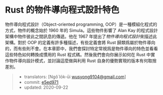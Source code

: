 # Rust 的物件導向程式設計特色

物件導向程式設計（Object-oriented programming, OOP）是一種模組化程式的方式，物件的概念始於 1960 年的 Simula。這些物件影響了 Alan Kay 的程式設計架構中物件彼此之間訊息的傳遞。他在 1967 年提出了*物件導向程式設計*來描述此架構。對於 OOP 的定義有許多種描述，有些定義會將 Rust 歸類爲屬於物件導向的，而有些則不會。在本章節中，我們會探討特定常視爲是物件導向的特色並看看這些特色如何轉換成慣用的 Rust 程式碼。然後我們會向你展示如何在 Rust 中實作物件導向設計模式，並討論這麼做與利用 Rust 自身的優勢實現的版本有何取捨差別。

> - translators: [Ngô͘ Io̍k-ūi <wusyong9104@gmail.com>]
> - commit: [e5ed971](https://github.com/rust-lang/book/blob/e5ed97128302d5fa45dbac0e64426bc7649a558c/src/ch17-00-oop.md)
> - updated: 2020-09-22
